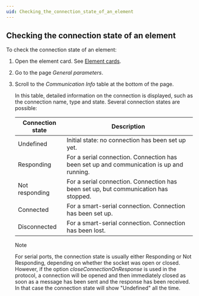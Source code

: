 ```yaml
---
uid: Checking_the_connection_state_of_an_element
---
```


## Checking the connection state of an element

To check the connection state of an element:

1. Open the element card. See [Element cards](Element_cards.md).

2. Go to the page *General parameters*.

3. Scroll to the *Communication Info* table at the bottom of the page.

    In this table, detailed information on the connection is displayed, such as the connection name, type and state.     Several connection states are possible:

    | Connection state | Description                                                                              |
    |--------------------|------------------------------------------------------------------------------------------|
    | Undefined          | Initial state: no connection has been set up yet.                                        |
    | Responding         | For a serial connection. Connection has been set up and communication is up and running. |
    | Not responding     | For a serial connection. Connection has been set up, but communication has stopped.      |
    | Connected          | For a smart-serial connection. Connection has been set up.                               |
    | Disconnected       | For a smart-serial connection. Connection has been lost.                                 |

    > [!NOTE]
    > For serial ports, the connection state is usually either Responding or Not Responding, depending on whether the socket was open or closed. However, if the option *closeConnectionOnResponse* is used in the protocol, a connection will be opened and then immediately closed as soon as a message has been sent and the response has been received. In that case the connection state will show "Undefined" all the time.
    >
